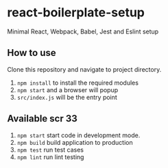 # react-boilerplate-setup
Minimal React, Webpack, Babel, Jest and Eslint setup

## How to use
Clone this repository and navigate to project directory.
1. `npm install` to install the required modules
2. `npm start` and a browser will popup
3. `src/index.js` will be the entry point

## Available scr  33
1. `npm start` start code in development mode.
2. `npm build` build application to production
3. `npm test` run test cases
4. `npm lint` run lint testing